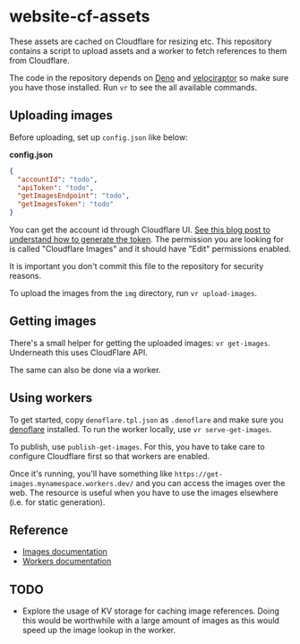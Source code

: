 # website-cf-assets

These assets are cached on Cloudflare for resizing etc. This repository contains a script to upload assets and a worker to fetch references to them from Cloudflare.

The code in the repository depends on [Deno](https://deno.land/) and [velociraptor](https://velociraptor.run/) so make sure you have those installed. Run `vr` to see the all available commands.

## Uploading images

Before uploading, set up `config.json` like below:

**config.json**

```json
{
  "accountId": "todo",
  "apiToken": "todo",
  "getImagesEndpoint": "todo",
  "getImagesToken": "todo"
}
```

You can get the account id through Cloudflare UI. [See this blog post to understand how to generate the token](https://www.better.dev/cloudflare-images). The permission you are looking for is called "Cloudflare Images" and it should have "Edit" permissions enabled.

It is important you don't commit this file to the repository for security reasons.

To upload the images from the `img` directory, run `vr upload-images`.

## Getting images

There's a small helper for getting the uploaded images: `vr get-images`. Underneath this uses CloudFlare API.

The same can also be done via a worker.

## Using workers

To get started, copy `denoflare.tpl.json` as `.denoflare` and make sure you [denoflare](https://denoflare.dev/) installed. To run the worker locally, use `vr serve-get-images`.

To publish, use `publish-get-images`. For this, you have to take care to configure Cloudflare first so that workers are enabled.

Once it's running, you'll have something like `https://get-images.mynamespace.workers.dev/` and you can access the images over the web. The resource is useful when you have to use the images elsewhere (i.e. for static generation).

## Reference

* [Images documentation](https://developers.cloudflare.com/images/)
* [Workers documentation](https://developers.cloudflare.com/workers/)

## TODO

* Explore the usage of KV storage for caching image references. Doing this would be worthwhile with a large amount of images as this would speed up the image lookup in the worker.
